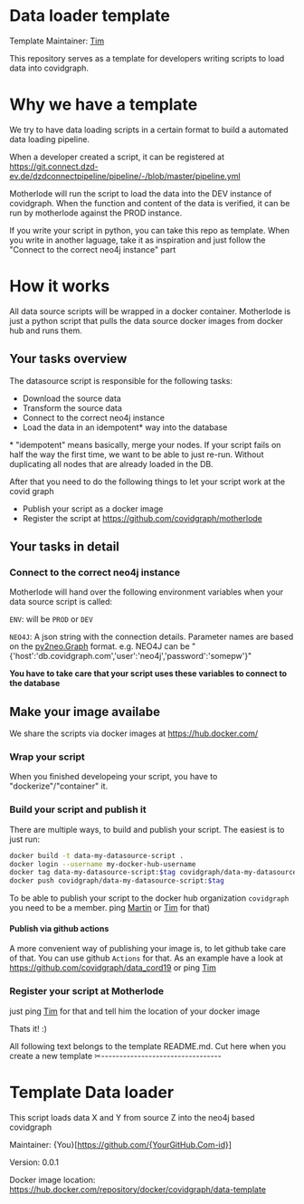 # Data loader template

Template Maintainer: [Tim](https://github.com/motey)

This repository serves as a template for developers writing scripts to load data into covidgraph.

# Why we have a template

We try to have data loading scripts in a certain format to build a automated data loading pipeline.

When a developer created a script, it can be registered at https://git.connect.dzd-ev.de/dzdconnectpipeline/pipeline/-/blob/master/pipeline.yml

Motherlode will run the script to load the data into the DEV instance of covidgraph.
When the function and content of the data is verified, it can be run by motherlode against the PROD instance.

If you write your script in python, you can take this repo as template. When you write in another laguage, take it as inspiration and just follow the "Connect to the correct neo4j instance" part

# How it works

All data source scripts will be wrapped in a docker container. Motherlode is just a python script that pulls the data source docker images from docker hub and runs them.

## Your tasks overview

The datasource script is responsible for the following tasks:

- Download the source data
- Transform the source data
- Connect to the correct neo4j instance
- Load the data in an idempotent\* way into the database

\* "idempotent" means basically, merge your nodes. If your script fails on half the way the first time, we want to be able to just re-run. Without duplicating all nodes that are already loaded in the DB.

After that you need to do the following things to let your script work at the covid graph

- Publish your script as a docker image
- Register the script at https://github.com/covidgraph/motherlode

## Your tasks in detail

### Connect to the correct neo4j instance

Motherlode will hand over the following environment variables when your data source script is called:

`ENV`: will be `PROD` or `DEV`

`NEO4J`: A json string with the connection details. Parameter names are based on the [py2neo.Graph](https://py2neo.org/2020.0/database/index.html#individual-settings) format. e.g. NEO4J can be "{'host':'db.covidgraph.com','user':'neo4j','password':'somepw'}"

**You have to take care that your script uses these variables to connect to the database**

## Make your image availabe

We share the scripts via docker images at https://hub.docker.com/

### Wrap your script

When you finished developeing your script, you have to "dockerize"/"container" it.

### Build your script and publish it

There are multiple ways, to build and publish your script.
The easiest is to just run:

```bash
docker build -t data-my-datasource-script .
docker login --username my-docker-hub-username
docker tag data-my-datasource-script:$tag covidgraph/data-my-datasource-script:version
docker push covidgraph/data-my-datasource-script:$tag
```

To be able to publish your script to the docker hub organization `covidgraph` you need to be a member. ping [Martin](https://github.com/mpreusse) or [Tim](https://github.com/motey) for that)

#### Publish via github actions

A more convenient way of publishing your image is, to let github take care of that. You can use github `Actions` for that.
As an example have a look at https://github.com/covidgraph/data_cord19 or ping [Tim](https://github.com/motey)

### Register your script at Motherlode

just ping [Tim](https://github.com/motey) for that and tell him the location of your docker image

Thats it! :)

All following text belongs to the template README.md. Cut here when you create a new template
✂---------------------------------

# Template Data loader

This script loads data X and Y from source Z into the neo4j based covidgraph

Maintainer: {You}[https://github.com/{YourGitHub.Com-id}]

Version: 0.0.1

Docker image location: https://hub.docker.com/repository/docker/covidgraph/data-template
